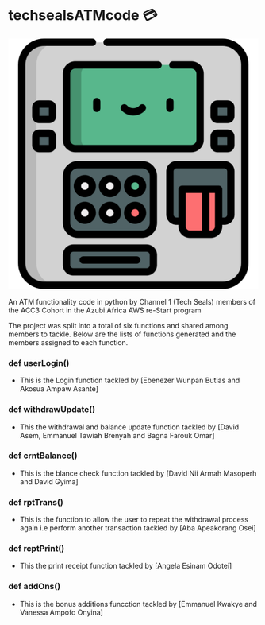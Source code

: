 # techsealsATMcode 	:credit_card:
![ATM MACHINE ICON](/assets/images/atm-machine.png)

An ATM functionality code in python by Channel 1 (Tech Seals) members of the ACC3 Cohort in the Azubi Africa AWS re-Start program

The project was split into a total of six functions and shared among members to tackle. Below are the lists of functions generated and the members assigned to each function.

### def userLogin()
* This is the Login function tackled by [Ebenezer Wunpan Butias and Akosua Ampaw Asante]

### def withdrawUpdate()
* This the withdrawal and balance update function tackled by [David Asem, Emmanuel Tawiah Brenyah and Bagna Farouk Omar]

### def crntBalance()
* This is the blance check function tackled by [David Nii Armah Masoperh and David Gyima]

### def rptTrans()
* This is the function to allow the user to repeat the withdrawal process again i.e perform another transaction tackled by [Aba Apeakorang Osei]

### def rcptPrint()
* This the print receipt function tackled by [Angela Esinam Odotei]

### def addOns()
* This is the bonus additions funcction tackled by [Emmanuel Kwakye and Vanessa Ampofo Onyina]
